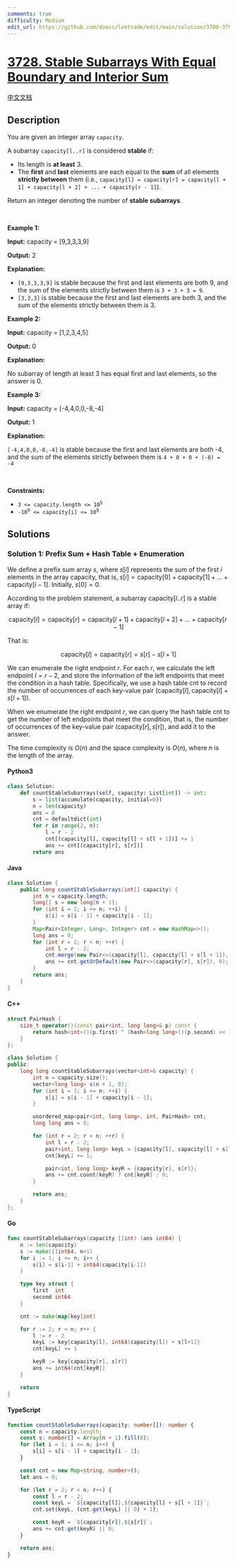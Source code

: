 ```yaml
---
comments: true
difficulty: Medium
edit_url: https://github.com/doocs/leetcode/edit/main/solution/3700-3799/3728.Stable%20Subarrays%20With%20Equal%20Boundary%20and%20Interior%20Sum/README_EN.md
---
```


<!-- problem:start -->

# [3728. Stable Subarrays With Equal Boundary and Interior Sum](https://leetcode.com/problems/stable-subarrays-with-equal-boundary-and-interior-sum)

[中文文档](/solution/3700-3799/3728.Stable%20Subarrays%20With%20Equal%20Boundary%20and%20Interior%20Sum/README.md)

## Description

<!-- description:start -->

<p>You are given an integer array <code>capacity</code>.</p>

<p>A <span data-keyword="subarray-nonempty">subarray</span> <code>capacity[l..r]</code> is considered <strong>stable</strong> if:</p>

<ul>
	<li>Its length is <strong>at least</strong> 3.</li>
	<li>The <strong>first</strong> and <strong>last</strong> elements are each equal to the <strong>sum</strong> of all elements <strong>strictly between</strong> them (i.e., <code>capacity[l] = capacity[r] = capacity[l + 1] + capacity[l + 2] + ... + capacity[r - 1]</code>).</li>
</ul>

<p>Return an integer denoting the number of <strong>stable subarrays</strong>.</p>

<p>&nbsp;</p>
<p><strong class="example">Example 1:</strong></p>

<div class="example-block">
<p><strong>Input:</strong> <span class="example-io">capacity = [9,3,3,3,9]</span></p>

<p><strong>Output:</strong> <span class="example-io">2</span></p>

<p><strong>Explanation:</strong></p>

<ul>
	<li><code>[9,3,3,3,9]</code> is stable because the first and last elements are both 9, and the sum of the elements strictly between them is <code>3 + 3 + 3 = 9</code>.</li>
	<li><code>[3,3,3]</code> is stable because the first and last elements are both 3, and the sum of the elements strictly between them is 3.</li>
</ul>
</div>

<p><strong class="example">Example 2:</strong></p>

<div class="example-block">
<p><strong>Input:</strong> <span class="example-io">capacity = [1,2,3,4,5]</span></p>

<p><strong>Output:</strong> <span class="example-io">0</span></p>

<p><strong>Explanation:</strong></p>

<p>No subarray of length at least 3 has equal first and last elements, so the answer is 0.</p>
</div>

<p><strong class="example">Example 3:</strong></p>

<div class="example-block">
<p><strong>Input:</strong> <span class="example-io">capacity = [-4,4,0,0,-8,-4]</span></p>

<p><strong>Output:</strong> <span class="example-io">1</span></p>

<p><strong>Explanation:</strong></p>

<p><code>[-4,4,0,0,-8,-4]</code> is stable because the first and last elements are both -4, and the sum of the elements strictly between them is <code>4 + 0 + 0 + (-8) = -4</code></p>
</div>

<p>&nbsp;</p>
<p><strong>Constraints:</strong></p>

<ul>
	<li><code>3 &lt;= capacity.length &lt;= 10<sup>5</sup></code></li>
	<li><code>-10<sup>9</sup> &lt;= capacity[i] &lt;= 10<sup>9</sup></code></li>
</ul>

<!-- description:end -->

## Solutions

<!-- solution:start -->

### Solution 1: Prefix Sum + Hash Table + Enumeration

We define a prefix sum array $\textit{s}$, where $s[i]$ represents the sum of the first $i$ elements in the array $\text{capacity}$, that is, $s[i] = \text{capacity}[0] + \text{capacity}[1] + \ldots + \text{capacity}[i-1]$. Initially, $s[0] = 0$.

According to the problem statement, a subarray $\text{capacity}[l..r]$ is a stable array if:

$$
\text{capacity}[l] = \text{capacity}[r] = \text{capacity}[l + 1] + \text{capacity}[l + 2] + \ldots + \text{capacity}[r - 1]
$$

That is:

$$
\text{capacity}[l] = \text{capacity}[r] = s[r] - s[l + 1]
$$

We can enumerate the right endpoint $r$. For each $r$, we calculate the left endpoint $l = r - 2$, and store the information of the left endpoints that meet the condition in a hash table. Specifically, we use a hash table $\text{cnt}$ to record the number of occurrences of each key-value pair $(\text{capacity}[l], \text{capacity}[l] + s[l + 1])$.

When we enumerate the right endpoint $r$, we can query the hash table $\text{cnt}$ to get the number of left endpoints that meet the condition, that is, the number of occurrences of the key-value pair $(\text{capacity}[r], s[r])$, and add it to the answer.

The time complexity is $O(n)$ and the space complexity is $O(n)$, where $n$ is the length of the array.

<!-- tabs:start -->

#### Python3

```python
class Solution:
    def countStableSubarrays(self, capacity: List[int]) -> int:
        s = list(accumulate(capacity, initial=0))
        n = len(capacity)
        ans = 0
        cnt = defaultdict(int)
        for r in range(2, n):
            l = r - 2
            cnt[(capacity[l], capacity[l] + s[l + 1])] += 1
            ans += cnt[(capacity[r], s[r])]
        return ans
```

#### Java

```java
class Solution {
    public long countStableSubarrays(int[] capacity) {
        int n = capacity.length;
        long[] s = new long[n + 1];
        for (int i = 1; i <= n; ++i) {
            s[i] = s[i - 1] + capacity[i - 1];
        }
        Map<Pair<Integer, Long>, Integer> cnt = new HashMap<>();
        long ans = 0;
        for (int r = 2; r < n; ++r) {
            int l = r - 2;
            cnt.merge(new Pair<>(capacity[l], capacity[l] + s[l + 1]), 1, Integer::sum);
            ans += cnt.getOrDefault(new Pair<>(capacity[r], s[r]), 0);
        }
        return ans;
    }
}
```

#### C++

```cpp
struct PairHash {
    size_t operator()(const pair<int, long long>& p) const {
        return hash<int>()(p.first) ^ (hash<long long>()(p.second) << 1);
    }
};

class Solution {
public:
    long long countStableSubarrays(vector<int>& capacity) {
        int n = capacity.size();
        vector<long long> s(n + 1, 0);
        for (int i = 1; i <= n; ++i) {
            s[i] = s[i - 1] + capacity[i - 1];
        }

        unordered_map<pair<int, long long>, int, PairHash> cnt;
        long long ans = 0;

        for (int r = 2; r < n; ++r) {
            int l = r - 2;
            pair<int, long long> keyL = {capacity[l], capacity[l] + s[l + 1]};
            cnt[keyL] += 1;

            pair<int, long long> keyR = {capacity[r], s[r]};
            ans += cnt.count(keyR) ? cnt[keyR] : 0;
        }

        return ans;
    }
};
```

#### Go

```go
func countStableSubarrays(capacity []int) (ans int64) {
	n := len(capacity)
	s := make([]int64, n+1)
	for i := 1; i <= n; i++ {
		s[i] = s[i-1] + int64(capacity[i-1])
	}

	type key struct {
		first  int
		second int64
	}

	cnt := make(map[key]int)

	for r := 2; r < n; r++ {
		l := r - 2
		keyL := key{capacity[l], int64(capacity[l]) + s[l+1]}
		cnt[keyL] += 1

		keyR := key{capacity[r], s[r]}
		ans += int64(cnt[keyR])
	}

	return
}
```

#### TypeScript

```ts
function countStableSubarrays(capacity: number[]): number {
    const n = capacity.length;
    const s: number[] = Array(n + 1).fill(0);
    for (let i = 1; i <= n; i++) {
        s[i] = s[i - 1] + capacity[i - 1];
    }

    const cnt = new Map<string, number>();
    let ans = 0;

    for (let r = 2; r < n; r++) {
        const l = r - 2;
        const keyL = `${capacity[l]},${capacity[l] + s[l + 1]}`;
        cnt.set(keyL, (cnt.get(keyL) || 0) + 1);

        const keyR = `${capacity[r]},${s[r]}`;
        ans += cnt.get(keyR) || 0;
    }

    return ans;
}
```

<!-- tabs:end -->

<!-- solution:end -->

<!-- problem:end -->
